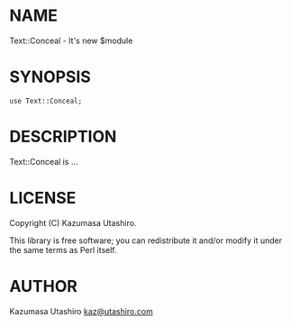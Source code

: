 # NAME

Text::Conceal - It's new $module

# SYNOPSIS

    use Text::Conceal;

# DESCRIPTION

Text::Conceal is ...

# LICENSE

Copyright (C) Kazumasa Utashiro.

This library is free software; you can redistribute it and/or modify
it under the same terms as Perl itself.

# AUTHOR

Kazumasa Utashiro <kaz@utashiro.com>
